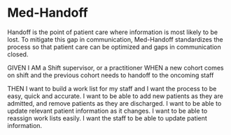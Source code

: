# Med-Handoff

Handoff is the point of patient care where information is most likely to be lost. To mitigate this gap in communication, Med-Handoff standardizes the process so that patient care can be optimized and gaps in communication closed.

GIVEN I AM
a Shift supervisor, or a practitioner
WHEN a new cohort comes on shift and the previous cohort needs to handoff to the oncoming staff

THEN
I want to build a work list for my staff and I want the process to be easy, quick and accurate.
I want to be able to add new patients as they are admitted, and remove patients as they are discharged.
I want to be able to update relevant patient information as it changes.
I want to be able to reassign work lists easily.
I want the staff to be able to update patient information.



